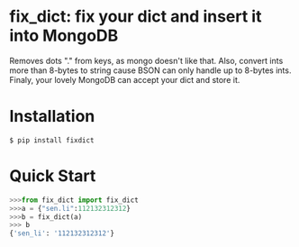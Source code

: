 # fix_dict: fix your dict and insert it into MongoDB

Removes dots "." from keys, as mongo doesn't like that.
Also, convert ints more than 8-bytes  to string cause BSON can only handle up to 8-bytes ints.
Finaly, your lovely MongoDB can accept your dict and store it.

#  Installation
```
$ pip install fixdict
```
# Quick Start
```python
>>>from fix_dict import fix_dict
>>>a = {"sen.li":112132312312}
>>>b = fix_dict(a)
>>> b
{'sen_li': '112132312312'}
```
